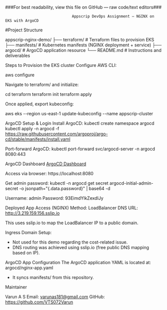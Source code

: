 ###For best readability, view this file on GitHub — raw code/text editors###


                                  Appscrip DevOps Assignment – NGINX on EKS with ArgoCD


#Project Structure

appscrip-nginx-demo/
├── terraform/ # Terraform files to provision EKS
├── manifests/ # Kubernetes manifests (NGINX deployment + service)
├── argocd/ # ArgoCD application resource
└── README.md # Instructions and deliverables

Steps to Provision the EKS cluster
Configure AWS CLI:

aws configure

Navigate to terraform/ and initialize:

cd terraform
terraform init
terraform apply

Once applied, export kubeconfig:

aws eks --region us-east-1 update-kubeconfig --name appscrip-cluster

ArgoCD Setup & Login
Install ArgoCD:
kubectl create namespace argocd
kubectl apply -n argocd -f https://raw.githubusercontent.com/argoproj/argo-cd/stable/manifests/install.yaml

Port-forward ArgoCD:
kubectl port-forward svc/argocd-server -n argocd 8080:443

ArgoCD Dashboard
[ArgoCD Dashboard](argocd-dashboard.png)

Access via browser:
https://localhost:8080

Get admin password:
kubectl -n argocd get secret argocd-initial-admin-secret -o jsonpath="{.data.password}" | base64 -d

Username: admin
Password: 93EimdYlkZexdIJy

Deployed App Access (NGINX)
Method: LoadBalancer DNS
URL: http://3.219.159.156.sslip.io

This uses sslip.io to map the LoadBalancer IP to a public domain.

Ingress Domain Setup:

* Not used for this demo regarding the cost-related issue.
* DNS routing was achieved using sslip.io (free public DNS mapping based on IP).

ArgoCD App Configuration
The ArgoCD application YAML is located at:
argocd/nginx-app.yaml
* It syncs manifests/ from this repository.

Maintainer

Varun A S
Email: varunas181@gmail.com
GitHub: https://github.com/VTS072Varun
